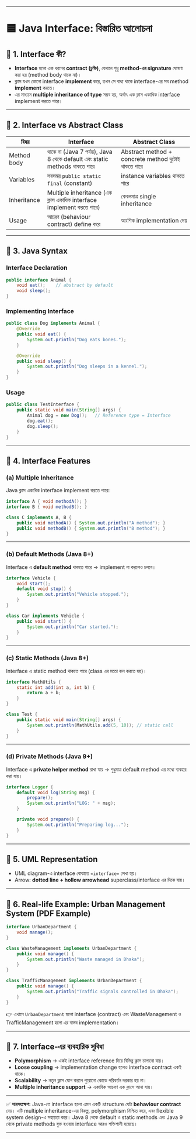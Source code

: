 
---

# 🟦 Java Interface: বিস্তারিত আলোচনা

## 🔹 1. Interface কী?

* **Interface** হলো এক ধরনের **contract (চুক্তি)**, যেখানে শুধু **method-এর signature** ঘোষণা করা হয় (method body থাকে না)।
* ক্লাস যখন কোনো interface **implement** করে, তখন সে বাধ্য থাকে interface-এর সব method **implement** করতে।
* এর মাধ্যমে **multiple inheritance of type** সম্ভব হয়, অর্থাৎ এক ক্লাস একাধিক interface implement করতে পারে।

---

## 🔹 2. Interface vs Abstract Class

| বিষয়        | Interface                                                                   | Abstract Class                                     |
| ----------- | --------------------------------------------------------------------------- | -------------------------------------------------- |
| Method body | থাকে না (Java 7 পর্যন্ত), Java 8 থেকে default এবং static methods থাকতে পারে | Abstract method + concrete method দুটোই থাকতে পারে |
| Variables   | সবসময় `public static final` (constant)                                      | instance variables থাকতে পারে                      |
| Inheritance | Multiple inheritance (এক ক্লাস একাধিক interface implement করতে পারে)        | কেবলমাত্র single inheritance                       |
| Usage       | আচরণ (behaviour contract) define করে                                        | আংশিক implementation দেয়                           |

---

## 🔹 3. Java Syntax

### Interface Declaration

```java
public interface Animal {
    void eat();    // abstract by default
    void sleep();
}
```

### Implementing Interface

```java
public class Dog implements Animal {
    @Override
    public void eat() {
        System.out.println("Dog eats bones.");
    }

    @Override
    public void sleep() {
        System.out.println("Dog sleeps in a kennel.");
    }
}
```

### Usage

```java
public class TestInterface {
    public static void main(String[] args) {
        Animal dog = new Dog();   // Reference type = Interface
        dog.eat();
        dog.sleep();
    }
}
```

---

## 🔹 4. Interface Features

### (a) Multiple Inheritance

Java ক্লাস একাধিক interface implement করতে পারে:

```java
interface A { void methodA(); }
interface B { void methodB(); }

class C implements A, B {
    public void methodA() { System.out.println("A method"); }
    public void methodB() { System.out.println("B method"); }
}
```

---

### (b) Default Methods (Java 8+)

Interface এ **default method** থাকতে পারে → implement না করলেও চলবে।

```java
interface Vehicle {
    void start();
    default void stop() {
        System.out.println("Vehicle stopped.");
    }
}

class Car implements Vehicle {
    public void start() {
        System.out.println("Car started.");
    }
}
```

---

### (c) Static Methods (Java 8+)

Interface এ static method থাকতে পারে (class এর মতো কল করতে হয়)।

```java
interface MathUtils {
    static int add(int a, int b) {
        return a + b;
    }
}

class Test {
    public static void main(String[] args) {
        System.out.println(MathUtils.add(5, 10)); // static call
    }
}
```

---

### (d) Private Methods (Java 9+)

Interface এ **private helper method** রাখা যায় → শুধুমাত্র default method এর মধ্যে ব্যবহার করা যায়।

```java
interface Logger {
    default void log(String msg) {
        prepare();
        System.out.println("LOG: " + msg);
    }

    private void prepare() {
        System.out.println("Preparing log...");
    }
}
```

---

## 🔹 5. UML Representation

* UML diagram-এ interface বোঝাতে `«interface»` লেখা হয়।
* Arrow: **dotted line + hollow arrowhead** superclass/interface এর দিকে যায়।

---

## 🔹 6. Real-life Example: Urban Management System (PDF Example)

```java
interface UrbanDepartment {
    void manage();
}

class WasteManagement implements UrbanDepartment {
    public void manage() {
        System.out.println("Waste managed in Dhaka");
    }
}

class TrafficManagement implements UrbanDepartment {
    public void manage() {
        System.out.println("Traffic signals controlled in Dhaka");
    }
}
```

👉 এখানে `UrbanDepartment` হলো interface (contract) এবং WasteManagement ও TrafficManagement হলো এর বাস্তব implementation।

---

## 🔹 7. Interface-এর ব্যবহারিক সুবিধা

* **Polymorphism** → একই interface reference দিয়ে বিভিন্ন ক্লাস চালানো যায়।
* **Loose coupling** → implementation change হলেও interface contract একই থাকে।
* **Scalability** → নতুন ক্লাস যোগ করলে পুরোনো কোডে পরিবর্তন দরকার হয় না।
* **Multiple inheritance support** → একাধিক আচরণ এক ক্লাসে আনা যায়।

---

✅ **সারসংক্ষেপ:**
Java-তে interface হলো এমন একটি structure যেটা **behaviour contract** দেয়। এটি multiple inheritance-এর বিকল্প, polymorphism নিশ্চিত করে, এবং flexible system design-এ সহায়তা করে। Java 8 থেকে default ও static methods এবং Java 9 থেকে private methods যুক্ত হওয়ায় interface আরও শক্তিশালী হয়েছে।

---

